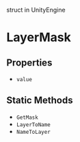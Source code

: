 struct in UnityEngine
# LayerMask

## Properties
- `value`
## Static Methods
- `GetMask`
- `LayerToName`
- `NameToLayer`
